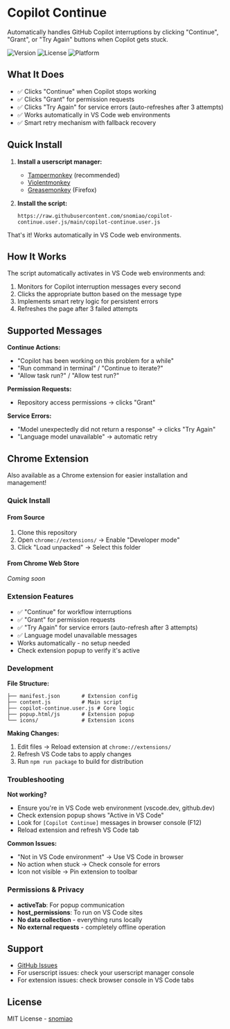# Copilot Continue

Automatically handles GitHub Copilot interruptions by clicking "Continue", "Grant", or "Try Again" buttons when Copilot gets stuck.

![Version](https://img.shields.io/badge/version-1.2.2-blue)
![License](https://img.shields.io/badge/license-MIT-green)
![Platform](https://img.shields.io/badge/platform-Chrome%20%7C%20Firefox%20%7C%20Edge%20%7C%20Opera-lightgrey)

## What It Does

- ✅ Clicks "Continue" when Copilot stops working
- ✅ Clicks "Grant" for permission requests
- ✅ Clicks "Try Again" for service errors (auto-refreshes after 3 attempts)
- ✅ Works automatically in VS Code web environments
- ✅ Smart retry mechanism with fallback recovery

## Quick Install

1. **Install a userscript manager:**
   - [Tampermonkey](https://www.tampermonkey.net/) (recommended)
   - [Violentmonkey](https://violentmonkey.github.io/)
   - [Greasemonkey](https://www.greasespot.net/) (Firefox)

2. **Install the script:**
   ```
   https://raw.githubusercontent.com/snomiao/copilot-continue.user.js/main/copilot-continue.user.js
   ```

That's it! Works automatically in VS Code web environments.
## How It Works

The script automatically activates in VS Code web environments and:
1. Monitors for Copilot interruption messages every second
2. Clicks the appropriate button based on the message type
3. Implements smart retry logic for persistent errors
4. Refreshes the page after 3 failed attempts

## Supported Messages

**Continue Actions:**
- "Copilot has been working on this problem for a while"
- "Run command in terminal" / "Continue to iterate?"
- "Allow task run?" / "Allow test run?"

**Permission Requests:**
- Repository access permissions → clicks "Grant"

**Service Errors:**
- "Model unexpectedly did not return a response" → clicks "Try Again"
- "Language model unavailable" → automatic retry

## Chrome Extension

Also available as a Chrome extension for easier installation and management!

### Quick Install

#### From Source
1. Clone this repository
2. Open `chrome://extensions/` → Enable "Developer mode"
3. Click "Load unpacked" → Select this folder

#### From Chrome Web Store
*Coming soon*

### Extension Features
- ✅ "Continue" for workflow interruptions
- ✅ "Grant" for permission requests  
- ✅ "Try Again" for service errors (auto-refresh after 3 attempts)
- ✅ Language model unavailable messages
- Works automatically - no setup needed
- Check extension popup to verify it's active

### Development

**File Structure:**
```
├── manifest.json       # Extension config
├── content.js          # Main script  
├── copilot-continue.user.js # Core logic
├── popup.html/js       # Extension popup
└── icons/              # Extension icons
```

**Making Changes:**
1. Edit files → Reload extension at `chrome://extensions/`
2. Refresh VS Code tabs to apply changes
3. Run `npm run package` to build for distribution

### Troubleshooting

**Not working?**
- Ensure you're in VS Code web environment (vscode.dev, github.dev)
- Check extension popup shows "Active in VS Code"
- Look for `[Copilot Continue]` messages in browser console (F12)
- Reload extension and refresh VS Code tab

**Common Issues:**
- "Not in VS Code environment" → Use VS Code in browser
- No action when stuck → Check console for errors  
- Icon not visible → Pin extension to toolbar

### Permissions & Privacy
- **activeTab**: For popup communication
- **host_permissions**: To run on VS Code sites
- **No data collection** - everything runs locally
- **No external requests** - completely offline operation

## Support

- [GitHub Issues](https://github.com/snomiao/copilot-continue.user.js/issues)
- For userscript issues: check your userscript manager console
- For extension issues: check browser console in VS Code tabs

## License

MIT License - [snomiao](https://snomiao.com)
